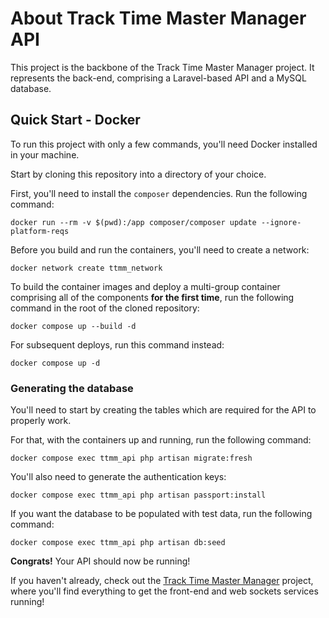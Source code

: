 # About Track Time Master Manager API

This project is the backbone of the Track Time Master Manager project. It represents the back-end, comprising a Laravel-based API and a MySQL database.

## Quick Start - Docker

To run this project with only a few commands, you'll need Docker installed in your machine.

Start by cloning this repository into a directory of your choice.

First, you'll need to install the `composer` dependencies. Run the following command:

```
docker run --rm -v $(pwd):/app composer/composer update --ignore-platform-reqs
```
Before you build and run the containers, you'll need to create a network:

```
docker network create ttmm_network
```

To build the container images and deploy a multi-group container comprising all of the components **for the first time**, run the following command in the root of the cloned repository:

```
docker compose up --build -d
```

For subsequent deploys, run this command instead:

```
docker compose up -d
```

### Generating the database

You'll need to start by creating the tables which are required for the API to properly work.

For that, with the containers up and running, run the following command:

```
docker compose exec ttmm_api php artisan migrate:fresh
```

You'll also need to generate the authentication keys:

```
docker compose exec ttmm_api php artisan passport:install
```

If you want the database to be populated with test data, run the following command:

```
docker compose exec ttmm_api php artisan db:seed
```

**Congrats!** Your API should now be running!

If you haven't already, check out the [Track Time Master Manager](https://github.com/AlSilDev/TrackTimeMasterManager) project, where you'll find everything to get the front-end and web sockets services running!
